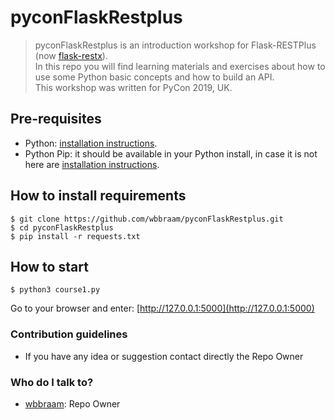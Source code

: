 # pyconFlaskRestplus
> pyconFlaskRestplus is an introduction workshop for Flask-RESTPlus (now [flask-restx](https://github.com/python-restx/flask-restx)).  
> In this repo you will find learning materials and exercises about how to use some Python basic concepts and how to build an API.  
> This workshop was written for PyCon 2019, UK.

## Pre-requisites
* Python: [installation instructions](https://www.python.org/downloads/).
* Python Pip: it should be available in your Python install, in case it is not here are [installation instructions](https://pip.pypa.io/en/stable/installing/).  

## How to install requirements

    $ git clone https://github.com/wbbraam/pyconFlaskRestplus.git
    $ cd pyconFlaskRestplus
    $ pip install -r requests.txt

## How to start

    $ python3 course1.py

Go to your browser and enter: [http://127.0.0.1:5000](http://127.0.0.1:5000)

### Contribution guidelines ###

* If you have any idea or suggestion contact directly the Repo Owner

### Who do I talk to? ###

* [wbbraam](https://github.com/wbbraam): Repo Owner

